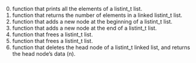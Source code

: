 0. function that prints all the elements of a listint_t list.
1. function that returns the number of elements
	 in a linked listint_t list.
2. function that adds a new node at the beginning of a listint_t list.
3. function that adds a new node at the end of a listint_t list.
4. function that frees a listint_t list.
5. function that frees a listint_t list.
6. function that deletes the head node of a listint_t linked list,
	and returns the head node’s data (n).
